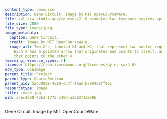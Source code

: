 ```yaml
---
content_type: resource
description: Gene Circuit. Image by MIT OpenCourseWare.
file: /ol-ocw-studio-app/courses/2-18-biomolecular-feedback-systems-spring-2015/a5bc1e5842b3f775c30aa3282f3a890b_image.jpg
file_size: 2080
file_type: image/jpeg
image_metadata:
  caption: Gene Circuit.
  credit: Image by MIT OpenCourseWare.
  image-alt: Two X's, labeled X1 and X2, that represent two master regulator genes.
    Each X has a pointed arrow that originates and points to itself, and a flat arrow
    that points to the other X.
learning_resource_types: []
license: https://creativecommons.org/licenses/by-nc-sa/4.0/
ocw_type: OCWImage
parent_title: Project
parent_type: CourseSection
parent_uid: 5ad3d098-4510-d34f-faad-b7804a0ff001
resourcetype: Image
title: image.jpg
uid: a5bc1e58-42b3-f775-c30a-a3282f3a890b
---
```

Gene Circuit. Image by MIT OpenCourseWare.